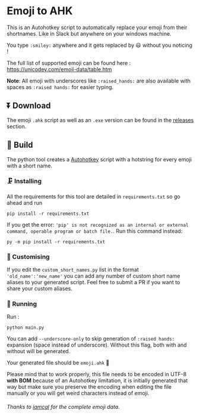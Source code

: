 # Emoji to AHK

This is an Autohotkey script to automatically replace your emoji from their shortnames.
Like in Slack but anywhere on your windows machine.

You type `:smiley:` anywhere and it gets replaced by 😃 without you noticing !

The full list of supported emoji can be found here : https://unicodey.com/emoji-data/table.htm

**Note**: All emoji with underscores like `:raised_hands:` are also available with spaces
as `:raised hands:` for easier typing.

## ⏬ Download

The emoji `.ahk` script as well as an `.exe` version can be found in the [releases](https://github.com/alexmick/emoji-to-ahk/releases)
section.

## 👷 Build

The python tool creates a [Autohotkey](https://autohotkey.com)
script with a hotstring for every emoji with a short name.

### 🗜 Installing

All the requirements for this tool are detailed in `requirements.txt` so go ahead and run
```
pip install -r requirements.txt
```
If you get the error: `'pip' is not recognized as an internal or external command, operable program or batch file.`.
Run this command instead:
```
py -m pip install -r requirements.txt
```

### 🔧 Customising

If you edit the `custom_short_names.py` list in the format `'old_name':'new_name'`
you can add any number of custom short name aliases to your generated script.
Feel free to submit a PR if you want to share your custom aliases.

### 🏃 Running

Run :
```
python main.py
```

You can add `--underscore-only` to skip generation of `:raised hands:`
expansion (space instead of underscore). Without this flag, both with and without will be generated.

Your generated file should be `emoji.ahk` :tada:

Please mind that to work properly, this file needs to be encoded in UTF-8 **with BOM**
because of an Autohotkey limitation, it is initially generated that way but make sure you
preserve the encoding when editing the file manually or you will get weird characters
instead of emoji.

###### Thanks to [iamcal](https://github.com/iamcal/emoji-data) for the complete emoji data.
